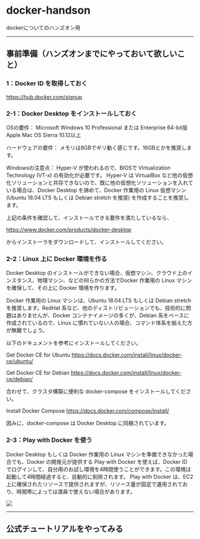# docker-handson
dockerについてのハンズオン用

----

## 事前準備（ハンズオンまでにやっておいて欲しいこと）

### 1：Docker ID を取得しておく

https://hub.docker.com/signup

### 2-1：Docker Desktop をインストールしておく

OSの要件：
Microsoft Windows 10 Professional または Enterprise 64-bit版
Apple Mac OS Sierra 10.12以上

ハードウェアの要件：
メモリは8GBでギリ動く感じです。16GBとかを推奨します。

Windowsの注意点：
Hyper-V が使われるので、BIOSで Virtualization Technology (VT-x) の有効化が必要です。
Hyper-V は VirtualBox など他の仮想化ソリューションと共存できないので、既に他の仮想化ソリューションを入れている場合は、Docker Desktop を諦めて、Docker 作業用の Linux 仮想マシン (Ubuntu 18.04 LTS もしくは Debian stretch を推奨) を作成することを推奨します。

上記の条件を確認して、インストールできる要件を満たしているなら、

https://www.docker.com/products/docker-desktop

からインストーラをダウンロードして、インストールしてください。

### 2-2：Linux 上に Docker 環境を作る

Docker Desktop のインストールができない場合、仮想マシン、クラウド上のインスタンス、物理マシン、などの何らかの方法でDocker 作業用の Linux マシンを確保して、その上に Docker 環境を作ります。

Docker 作業用の Linux マシンは、Ubuntu 18.04 LTS もしくは Debian stretch を推奨します。RedHat 系など、他のディストリビューションでも、技術的に問題はありませんが、Docker コンテナイメージの多くが、Debian 系をベースに作成されているので、Linux に慣れていない人の場合、コマンド体系を揃えた方が無難でしょう。

以下のドキュメントを参考にインストールしてください。

Get Docker CE for Ubuntu
https://docs.docker.com/install/linux/docker-ce/ubuntu/

Get Docker CE for Debian
https://docs.docker.com/install/linux/docker-ce/debian/

合わせて、クラスタ構築に便利な docker-compose をインストールしてください。

Install Docker Compose
https://docs.docker.com/compose/install/

因みに、docker-compose は Docker Desktop に同梱されています。

### 2-3：Play with Docker を使う

Docker Desktop もしくは Docker 作業用の Linux マシンを準備できなかった場合でも、Docker の開発元が提供する Play with Docker を使えば、Docker ID でログインして、自分用のお試し環境を4時間使うことができます。この環境は起動して4時間経過すると、自動的に削除されます。
Play with Docker は、EC2上に確保されたリソースで提供されますが、リソース量が固定で運用されており、時間帯によっては満員で使えない場合があります。

<a href="http://play-with-docker.com?stack=https://raw.githubusercontent.com/mnagaku/docker-handson/master/docker-compose.yml"><img src="https://raw.githubusercontent.com/play-with-docker/stacks/master/assets/images/button.png" /></a>

----

## 公式チュートリアルをやってみる

